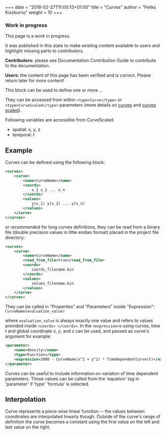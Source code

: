 +++
date = "2018-02-27T11:00:13+01:00"
title = "Curves"
author = "Feliks Kiszkurno"
weight = 10
+++
<div class="note">

### Work in progress

This page is a work in progress.

It was published in this state to make existing content available to users and highlight missing parts to contributors.

**Contributors:** please see Documentation Contribution Guide to contribute to the documentation.

**Users:** the content of this page has been verified and is correct. Please return later for more content!

</div>

<!-- TODO: Add general description -->

This block can be used to define one or more ...

They can be accessed from within `<type>Curve</type>` or `<type>CurveScaled</type>` parameters (more details on [curves](/docs/userguide/blocks/parameters/#curve) and [curves scaled](/docs/userguide/blocks/parameters/#curvescaled)).

Following variables are accessible from CurveScaled:

- spatial: x, y, z
- temporal: t

## Example

Curves can be defined using the following block:

```xml
<curves>
    <curve>
        <name>CurveName</name>
        <coords>
            x_1 x_2 ... x_n
        </coords>
        <values>
            y(x_1) y(x_2) ... y(x_n)
        </values>
    </curve>
</curves>
```

or recommended for long curves definitions, they can be read from a binary file (double precision values in little endian format) placed in the project file directory:

```xml
<curves>
    <curve>
        <name>CurveName</name>
        <read_from_file>true</read_from_file>
        <coords>
            coords_filename.bin
        </coords>
        <values>
            values_filename.bin
        </values>
    </curve>
</curves>
```

They can be called in "Properties" and "Parameters" inside "Expression":
`CurveName(evaluation_value)`

where `evaluation_value` is always exactly one value and refers to values provided inside `<coords> </coords>`.
In the `<expression>`s using curves, time $t$ and global coordinate $x$, $y$, and $z$ can be used, and passed as curve's argument for example:

```xml
<parameter>
    <name>density</name>
    <type>Function</type>
    <expression>2000 - CurveName(x^2 + y^2) * TimeDependentCurve(t)</expression>
</parameter>
```

Curves can be useful to include information on variation of time dependent parameters.
Those values can be called from the 'equation' tag in 'parameter' if 'type' 'formula' is selected.

## Interpolation

Curve represents a piece-wise linear function -- the values between coordinates are interpolated linearly though.
Outside of the curve's range of definition the curve becomes a constant using the first value on the left and last value on the
right.
